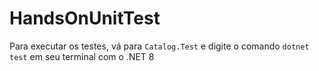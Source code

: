 # HandsOnUnitTest

Para executar os testes, vá para `Catalog.Test` e digite o comando `dotnet test` em seu terminal com o .NET 8